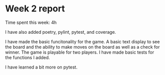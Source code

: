 # Week 2 report

Time spent this week: 4h

I have also added poetry, pylint, pytest, and coverage.

I have made the basic funcitonality for the game. A basic text display to see the board and the ability to make moves on the board as well as a check for winner. The game is playable for two players. I have made basic tests for the functions I added.

I have learned a bit more on pytest.

